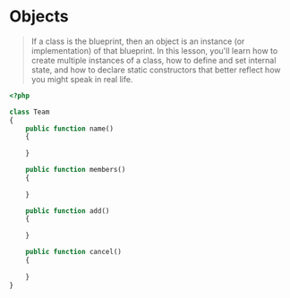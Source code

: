 # Objects

> If a class is the blueprint, then an object is an instance (or implementation) of that blueprint. In this lesson, you'll learn how to create multiple instances of a class, how to define and set internal state, and how to declare static constructors that better reflect how you might speak in real life.

```php
<?php

class Team
{
    public function name()
    {
        
    }

    public function members()
    {
        
    }

    public function add()
    {
        
    }

    public function cancel()
    {
        
    }
}
```